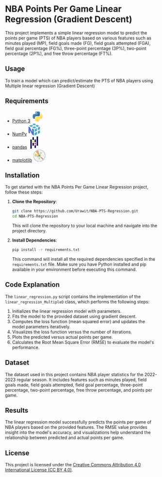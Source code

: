 # NBA Points Per Game Linear Regression (Gradient Descent)

This project implements a simple linear regression model to predict the points per game (PTS) of NBA players based on various features such as minutes played (MP), field goals made (FG), field goals attempted (FGA), field goal percentage (FG%), three-point percentage (3P%), two-point percentage (2P%), and free throw percentage (FT%).

## Usage
To train a model which can predict/estimate the PTS of NBA players using Multiple linear regression (Gradient Descent)

## Requirements
- [Python 3](https://www.python.org/) <img src="https://raw.githubusercontent.com/devicons/devicon/master/icons/python/python-original.svg" alt="Python" width="40" height="40"/>
- [NumPy](https://numpy.org/) <img src="https://raw.githubusercontent.com/devicons/devicon/master/icons/numpy/numpy-original.svg" alt="NumPy" width="40" height="40"/> 
- [pandas](https://pandas.pydata.org/) <img src="https://raw.githubusercontent.com/devicons/devicon/master/icons/pandas/pandas-original.svg" alt="pandas" width="40" height="40"/> 
- [matplotlib](https://matplotlib.org/) <img src="https://raw.githubusercontent.com/devicons/devicon/master/icons/matplotlib/matplotlib-original.svg" alt="matplotlib" width="40" height="40"/> 

## Installation
To get started with the NBA Points Per Game Linear Regression project, follow these steps:

1. **Clone the Repository**:
    ```bash
    git clone https://github.com/Urawit/NBA-PTS-Regression.git
    cd NBA-PTS-Regression
    ```
    This will clone the repository to your local machine and navigate into the project directory.

2. **Install Dependencies**:
    ```bash
    pip install -r requirements.txt
    ```
    This command will install all the required dependencies specified in the `requirements.txt` file. Make sure you have Python installed and pip available in your environment before executing this command.

## Code Explanation
The `linear_regression.py` script contains the implementation of the `linear_regression_MultipleD` class, which performs the following steps:
1. Initializes the linear regression model with parameters.
2. Fits the model to the provided dataset using gradient descent.
3. Computes the loss function (mean squared error) and updates the model parameters iteratively.
4. Visualizes the loss function versus the number of iterations.
5. Plots the predicted versus actual points per game.
6. Calculates the Root Mean Square Error (RMSE) to evaluate the model's performance.

## Dataset
The dataset used in this project contains NBA player statistics for the 2022-2023 regular season. It includes features such as minutes played, field goals made, field goals attempted, field goal percentage, three-point percentage, two-point percentage, free throw percentage, and points per game.

## Results
The linear regression model successfully predicts the points per game of NBA players based on the provided features. The RMSE value provides insight into the model's accuracy, and visualizations help understand the relationship between predicted and actual points per game.

## License
This project is licensed under the [Creative Commons Attribution 4.0 International License (CC BY 4.0)](https://creativecommons.org/licenses/by/4.0/).

